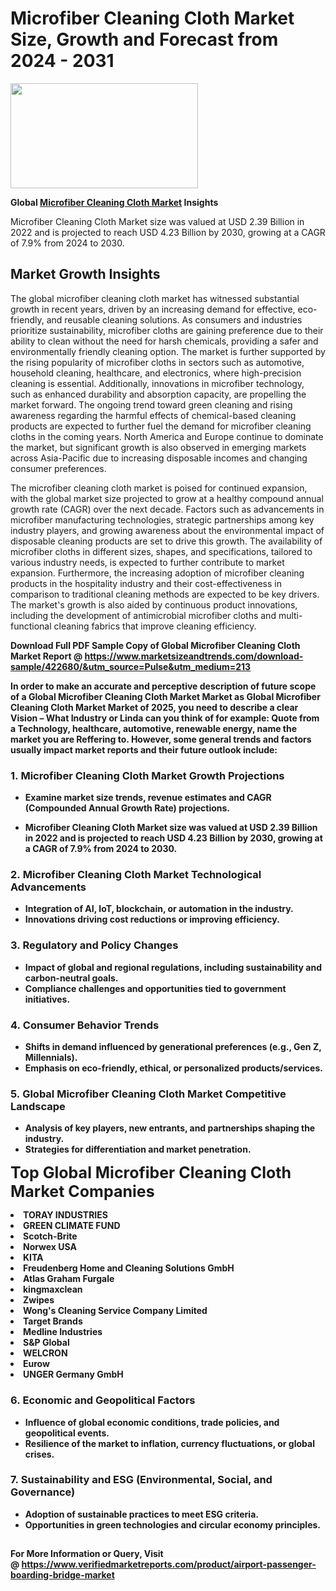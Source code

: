 <H1>Microfiber Cleaning Cloth Market Size, Growth and Forecast from 2024 - 2031</H1><img class="aligncenter size-medium wp-image-584254" src="https://thirdeyenews.in/wp-content/uploads/2024/09/Global-Market-Research-300x168.jpeg" alt="" width="300" height="168" /><p><strong>Global&nbsp;<a href="https://www.marketsizeandtrends.com/download-sample/422680/&amp;utm_source=Pulse&amp;utm_medium=213">Microfiber Cleaning Cloth Market</a> Insights</strong></p><p>Microfiber Cleaning Cloth Market size was valued at USD 2.39 Billion in 2022 and is projected to reach USD 4.23 Billion by 2030, growing at a CAGR of 7.9% from 2024 to 2030.</p><p><h2>Market Growth Insights</h2> <p>The global microfiber cleaning cloth market has witnessed substantial growth in recent years, driven by an increasing demand for effective, eco-friendly, and reusable cleaning solutions. As consumers and industries prioritize sustainability, microfiber cloths are gaining preference due to their ability to clean without the need for harsh chemicals, providing a safer and environmentally friendly cleaning option. The market is further supported by the rising popularity of microfiber cloths in sectors such as automotive, household cleaning, healthcare, and electronics, where high-precision cleaning is essential. Additionally, innovations in microfiber technology, such as enhanced durability and absorption capacity, are propelling the market forward. The ongoing trend toward green cleaning and rising awareness regarding the harmful effects of chemical-based cleaning products are expected to further fuel the demand for microfiber cleaning cloths in the coming years. North America and Europe continue to dominate the market, but significant growth is also observed in emerging markets across Asia-Pacific due to increasing disposable incomes and changing consumer preferences.</p> <p><strong></strong></p> <p>The microfiber cleaning cloth market is poised for continued expansion, with the global market size projected to grow at a healthy compound annual growth rate (CAGR) over the next decade. Factors such as advancements in microfiber manufacturing technologies, strategic partnerships among key industry players, and growing awareness about the environmental impact of disposable cleaning products are set to drive this growth. The availability of microfiber cloths in different sizes, shapes, and specifications, tailored to various industry needs, is expected to further contribute to market expansion. Furthermore, the increasing adoption of microfiber cleaning products in the hospitality industry and their cost-effectiveness in comparison to traditional cleaning methods are expected to be key drivers. The market's growth is also aided by continuous product innovations, including the development of antimicrobial microfiber cloths and multi-functional cleaning fabrics that improve cleaning efficiency.</p> <p><strong></p><p><span class=""><strong>Download Full PDF Sample Copy of Global Microfiber Cleaning Cloth Market Report</strong> @ <a href="https://www.marketsizeandtrends.com/download-sample/422680/&amp;utm_source=Pulse&amp;utm_medium=213" target="_blank">https://www.marketsizeandtrends.com/download-sample/422680/&amp;utm_source=Pulse&amp;utm_medium=213</a></span></p><p>In order to make an accurate and perceptive description of future scope of a Global&nbsp;Microfiber Cleaning Cloth Market Market as Global&nbsp;Microfiber Cleaning Cloth Market Market of 2025, you need to describe a clear Vision &ndash; What Industry or Linda can you think of for example: Quote from a Technology, healthcare, automotive, renewable energy, name the market you are Reffering to. However, some general trends and factors usually impact market reports and their future outlook include:</p><h3>1.&nbsp;<strong>Microfiber Cleaning Cloth Market Growth Projections</strong></h3><ul><li>Examine market size trends, revenue estimates and CAGR (Compounded Annual Growth Rate) projections.</li><li><p>Microfiber Cleaning Cloth Market size was valued at USD 2.39 Billion in 2022 and is projected to reach USD 4.23 Billion by 2030, growing at a CAGR of 7.9% from 2024 to 2030.</p></li></ul><h3>2.&nbsp;<strong>Microfiber Cleaning Cloth Market Technological Advancements</strong></h3><ul><li>Integration of AI, IoT, blockchain, or automation in the industry.</li><li>Innovations driving cost reductions or improving efficiency.</li></ul><h3>3.&nbsp;<strong>Regulatory and Policy Changes</strong></h3><ul><li>Impact of global and regional regulations, including sustainability and carbon-neutral goals.</li><li>Compliance challenges and opportunities tied to government initiatives.</li></ul><h3>4.&nbsp;<strong>Consumer Behavior Trends</strong></h3><ul><li>Shifts in demand influenced by generational preferences (e.g., Gen Z, Millennials).</li><li>Emphasis on eco-friendly, ethical, or personalized products/services.</li></ul><h3>5.&nbsp;<strong>Global Microfiber Cleaning Cloth Market Competitive Landscape</strong></h3><ul><li>Analysis of key players, new entrants, and partnerships shaping the industry.</li><li>Strategies for differentiation and market penetration.</li></ul><p data-pm-slice="1 1 []"><span style="color: inherit; font-family: inherit; font-size: 25px;">Top Global Microfiber Cleaning Cloth Market Companies</span></p><div class="" data-test-id=""><p><li>TORAY INDUSTRIES</li><li> GREEN CLIMATE FUND</li><li> Scotch-Brite</li><li> Norwex USA</li><li> KITA</li><li> Freudenberg Home and Cleaning Solutions GmbH</li><li> Atlas Graham Furgale</li><li> kingmaxclean</li><li> Zwipes</li><li> Wong's Cleaning Service Company Limited</li><li> Target Brands</li><li> Medline Industries</li><li> S&P Global</li><li> WELCRON</li><li> Eurow</li><li> UNGER Germany GmbH</li></p></div><h3>6.&nbsp;<strong>Economic and Geopolitical Factors</strong></h3><ul><li>Influence of global economic conditions, trade policies, and geopolitical events.</li><li>Resilience of the market to inflation, currency fluctuations, or global crises.</li></ul><h3>7.&nbsp;<strong>Sustainability and ESG (Environmental, Social, and Governance)</strong></h3><ul><li>Adoption of sustainable practices to meet ESG criteria.</li><li>Opportunities in green technologies and circular economy principles.</li></ul><h2><strong style="font-size: 14px;">For More Information or Query, Visit @&nbsp;</strong><a style="background-color: #ffffff; font-size: 14px;" href="https://www.marketsizeandtrends.com/report/microfiber-cleaning-cloth-market/" target="_blank">https://www.verifiedmarketreports.com/product/airport-passenger-boarding-bridge-market</a></h2>
